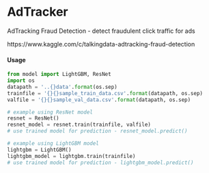 # AdTracker
AdTracking Fraud Detection -  detect fraudulent click traffic for ads
<link>https://www.kaggle.com/c/talkingdata-adtracking-fraud-detection</link>

#### Usage
```python
from model import LightGBM, ResNet
import os
datapath = '..{}data'.format(os.sep)
trainfile = '{}{}sample_train_data.csv'.format(datapath, os.sep)
valfile = '{}{}sample_val_data.csv'.format(datapath, os.sep)

# example using ResNet model
resnet = ResNet()
resnet_model = resnet.train(trainfile, valfile)
# use trained model for prediction - resnet_model.predict()

# example using LightGBM model
lightgbm = LightGBM()
lightgbm_model = lightgbm.train(trainfile)
# use trained model for prediction - lightgbm_model.predict()
```
